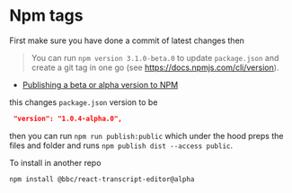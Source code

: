 # Npm tags

First make sure you have done a commit of latest changes then

>You can run `npm version 3.1.0-beta.0` to update `package.json` and create a git tag in one go (see https://docs.npmjs.com/cli/version).

- [Publishing a beta or alpha version to NPM](https://medium.com/@kevinkreuzer/publishing-a-beta-or-alpha-version-to-npm-46035b630dd7)

this changes `package.json` version to be 

```json
 "version": "1.0.4-alpha.0",
```

then you can run  `npm run publish:public` which under the hood preps the files and folder and runs `npm publish dist --access public`.

To install in another repo

```
npm install @bbc/react-transcript-editor@alpha
```